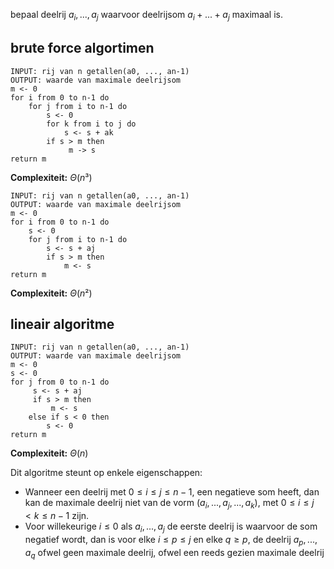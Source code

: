 bepaal deelrij $a_{i}, ... , a_{j}$ waarvoor deelrijsom $a_{i} + ... + a_{j}$ maximaal is.

## brute force algortimen
```
INPUT: rij van n getallen(a0, ..., an-1)
OUTPUT: waarde van maximale deelrijsom
m <- 0 
for i from 0 to n-1 do
	for j from i to n-1 do
		s <- 0
		for k from i to j do
			s <- s + ak
		if s > m then 
			 m -> s
return m
```
__Complexiteit:__ $\Theta(n³)$ 

```
INPUT: rij van n getallen(a0, ..., an-1)
OUTPUT: waarde van maximale deelrijsom
m <- 0 
for i from 0 to n-1 do
	s <- 0
	for j from i to n-1 do
		s <- s + aj
		if s > m then
			m <- s
return m
```
__Complexiteit:__ $\Theta(n²)$ 

## lineair algoritme
``` 
INPUT: rij van n getallen(a0, ..., an-1)
OUTPUT: waarde van maximale deelrijsom
m <- 0 
s <- 0
for j from 0 to n-1 do
	 s <- s + aj
	 if s > m then
		 m <- s
	else if s < 0 then
		s <- 0
return m
```
__Complexiteit:__ $\Theta(n)$ 

Dit algoritme steunt op enkele eigenschappen:
- Wanneer een deelrij met $0 \leq i \leq j \leq n-1$, een negatieve som heeft, dan kan de maximale deelrij niet van de vorm $(a_{i}, ..., a_{j}, ..., a_{k})$, met $0 \leq i \leq j < k \leq n-1$ zijn.
- Voor willekeurige $i \leq 0$ als $a_{i}, ... , a_{j}$ de eerste deelrij is waarvoor de som negatief wordt, dan is voor elke $i \leq p \leq j$ en elke $q \geq p$, de deelrij $a_{p}, ... , a_{q}$ ofwel geen maximale deelrij, ofwel een reeds gezien maximale deelrij